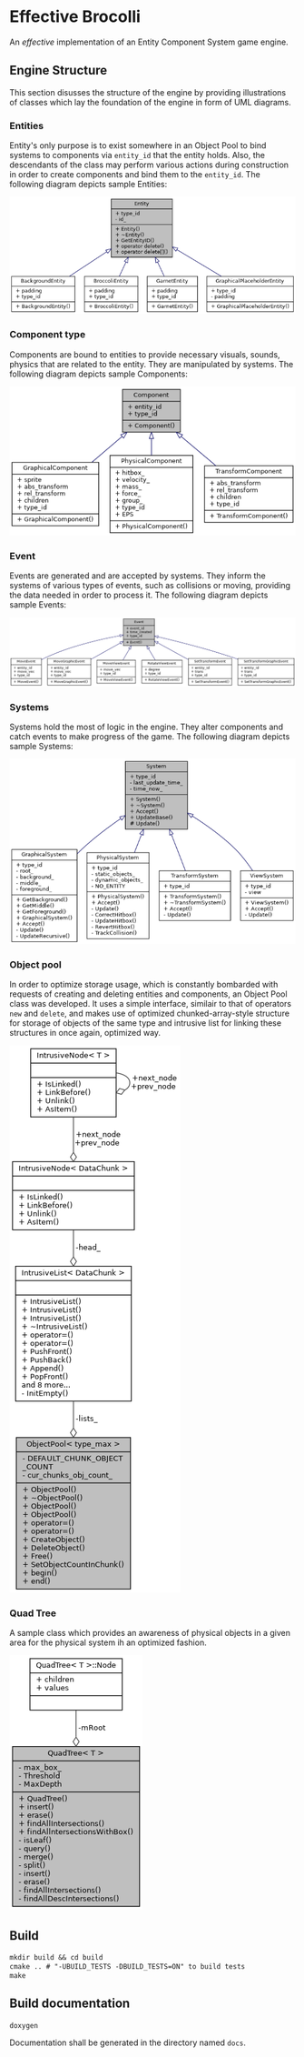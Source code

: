 # Effective Brocolli
An *effective* implementation of an Entity Component System game engine.

## Engine Structure
This section disusses the structure of the engine by providing illustrations of classes which lay the foundation of the engine in form of UML diagrams.

### Entities
Entity's only purpose is to exist somewhere in an Object Pool to bind systems to components via `entity_id` that the entity holds. Also, the descendants of the class may perform various actions during construction in order to create components and bind them to the `entity_id`. The following diagram depicts sample Entities:

![](broc/class_entity.png)

### Component type
Components are bound to entities to provide necessary visuals, sounds, physics that are related to the entity. They are manipulated by systems. The following diagram depicts sample Components:

![](broc/class_component.png)

### Event
Events are generated and are accepted by systems. They inform the systems of various types of events, such as collisions or moving, providing the data needed in order to process it. The following diagram depicts sample Events:

![](broc/class_event.png)

### Systems
Systems hold the most of logic in the engine. They alter components and catch events to make progress of the game. The following diagram depicts sample Systems:

![](broc/class_system.png)

### Object pool
In order to optimize storage usage, which is constantly bombarded with requests of creating and deleting entities and components, an Object Pool class was developed. It uses a simple interface, similair to that of operators `new` and `delete`, and makes use of optimized chunked-array-style structure for storage of objects of the same type and intrusive list for linking these structures in once again, optimized way.

![](broc/class_object_pool.png)

### Quad Tree
A sample class which provides an awareness of physical objects in a given area for the physical system ih an optimized fashion.

![](broc/class_quad_tree.png)

## Build
```shell
mkdir build && cd build
cmake .. # "-UBUILD_TESTS -DBUILD_TESTS=ON" to build tests
make
```

## Build documentation
```shell
doxygen
```
Documentation shall be generated in the directory named `docs`.
